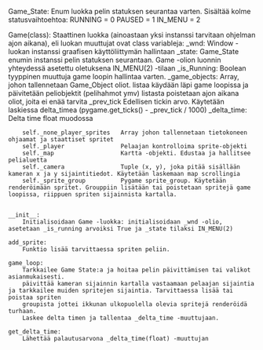 Game_State:
    Enum luokka pelin statuksen seurantaa varten. Sisältää kolme statusvaihtoehtoa:
        RUNNING = 0
        PAUSED = 1
        IN_MENU = 2

Game(class):
    Staattinen luokka (ainoastaan yksi instanssi tarvitaan ohjelman ajon aikana), eli luokan muuttujat ovat class variableja:
        _wnd:                       Window -luokan instanssi graafisen käyttöliittymän hallintaan
        _state:                     Game_State enumin instanssi pelin statuksen seurantaan. Game -olion luonnin yhteydessä asetettu oletuksena IN_MENU(2) -tilaan
        _is_Running:                Boolean tyyppinen muuttuja game loopin hallintaa varten.
        _game_objects:              Array, johon tallennetaan Game_Object oliot. listaa käydään läpi game loopissa ja päivitetään peliobjektit (pelihahmot ymv)
                                    listasta poistetaan ajon aikana oliot, joita ei enää tarvita
        _prev_tick                  Edellisen tickin arvo. Käytetään laskiessa delta_timea (pygame.get_ticks() - _prev_tick / 1000)
        _delta_time:                Delta time float muodossa
        
        self._none_player_sprites   Array johon tallennetaan tietokoneen ohjaamat ja staattiset spritet
        self._player                Pelaajan kontrolloima sprite-objekti
        self._map                   Kartta -objekti. Edustaa ja hallitsee pelialuetta
        self._camera                Tuple (x, y), joka pitää sisällään kameran x ja y sijaintitiedot. Käytetään laskemaan map scrollingia
        self._sprite_group          Pygame sprite_group. Käytetään renderöimään spritet. Grouppiin lisätään tai poistetaan spritejä game loopissa, riippuen spriten sijainnista kartalla.


    __init__:
        Initialisoidaan Game -luokka: initialisoidaan _wnd -olio, asetetaan _is_running arvoiksi True ja _state tilaksi IN_MENU(2)
        
    add_sprite:
        Funktio lisää tarvittaessa spriten peliin.

    game_loop:
        Tarkkailee Game State:a ja hoitaa pelin päivittämisen tai valikot asianmukaisesti.
        päivittää kameran sijainnin kartalla vastaamaan pelaajan sijaintia ja tarkkailee muiden spritejen sijaintia. Tarvittaessa lisää tai poistaa spriten 
        groupista jottei ikkunan ulkopuolella olevia spritejä renderöidä turhaan.
        Laskee delta timen ja tallentaa _delta_time -muuttujaan.

    get_delta_time:
        Lähettää palautusarvona _delta_time(float) -muuttujan